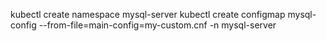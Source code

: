 kubectl create namespace mysql-server
kubectl create configmap mysql-config --from-file=main-config=my-custom.cnf -n mysql-server